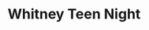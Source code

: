 ---
ee_id: '19'
site: '1'
type: '2'
long_id: 2004-011 Whitney Teen Night
url: 2004-011-whitney-teen-night
year: '2004'
medium: Live green screen event
commission:
add_credit: 'Collaboration with Paper Rad '
dims:
pitch:
ps: "<p>A karaoke set up / live video green screen was installed in the basement of
  the Whitney Museum on their free teen night. Teens were encouraged to make a music
  video while singing along to distorted midi / ring-tone versions of their favorite
  songs. Each video was available to take home for free on VHS tape.</p>"
live_url:
related:
title: Whitney Teen Night
youtube:
imgs: whitney-teen-night-2004-011-still-6-database-ih.jpg
subheading:
year2: '2004'
download:
add_credits: Paper Rad
related_code:
! '':
layout: things-i-made
---